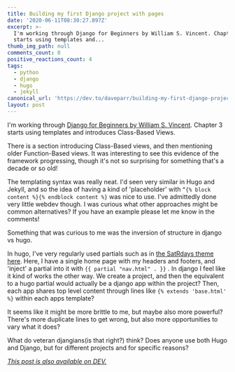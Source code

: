 ```yaml
---
title: Building my first Django project with pages
date: '2020-06-11T08:30:27.897Z'
excerpt: >-
  I'm working through Django for Beginners by William S. Vincent. Chapter 3
  starts using templates and...
thumb_img_path: null
comments_count: 0
positive_reactions_count: 4
tags:
  - python
  - django
  - hugo
  - jekyll
canonical_url: 'https://dev.to/daveparr/building-my-first-django-project-with-pages-kjn'
layout: post
---
```

I'm working through [Django for Beginners by William S. Vincent](https://djangoforbeginners.com/). Chapter 3 starts using templates and introduces Class-Based Views.

There is a section introducing Class-Based views, and then mentioning older Function-Based views. It was interesting to see this evidence of the framework progressing, though it's not so surprising for something that's a decade or so old!

The templating syntax was really neat. I'd seen very similar in Hugo and Jekyll, and so the idea of having a kind of 'placeholder' with 
`“{% block content %}{% endblock content %}`
 was nice to use. I've admittedly done very little webdev though. I was curious what other approaches might be common alternatives? If you have an example please let me know in the comments!

Something that was curious to me was the inversion of structure in django vs hugo.

In hugo, I've very regularly used partials such as in [the SatRdays theme here](https://github.com/satRdays/hugo-satrdays-theme/blob/cfc0873e03a7f278f8e09227875affbfcc50169f/layouts/index.html). Here, I have a single home page with my headers and footers, and 'inject' a partial into it with 
`{{ partial "nav.html" . }}`
. In django I feel like it kind of works the other way. We create a project, and then the equivalent to a hugo partial would actually be a django app within the project? Then, each app shares top level content through lines like 
`{% extends 'base.html' %}`
 within each apps template?

It seems like it might be more brittle to me, but maybe also more powerful? There's more duplicate lines to get wrong, but also more opportunities to vary what it does?

What do veteran djangians(is that right?) think? Does anyone use both Hugo and Django, but for different projects and for specific reasons?

*[This post is also available on DEV.](https://dev.to/daveparr/building-my-first-django-project-with-pages-kjn)*


<script>
const parent = document.getElementsByTagName('head')[0];
const script = document.createElement('script');
script.type = 'text/javascript';
script.src = 'https://cdnjs.cloudflare.com/ajax/libs/iframe-resizer/4.1.1/iframeResizer.min.js';
script.charset = 'utf-8';
script.onload = function() {
    window.iFrameResize({}, '.liquidTag');
};
parent.appendChild(script);
</script>    
